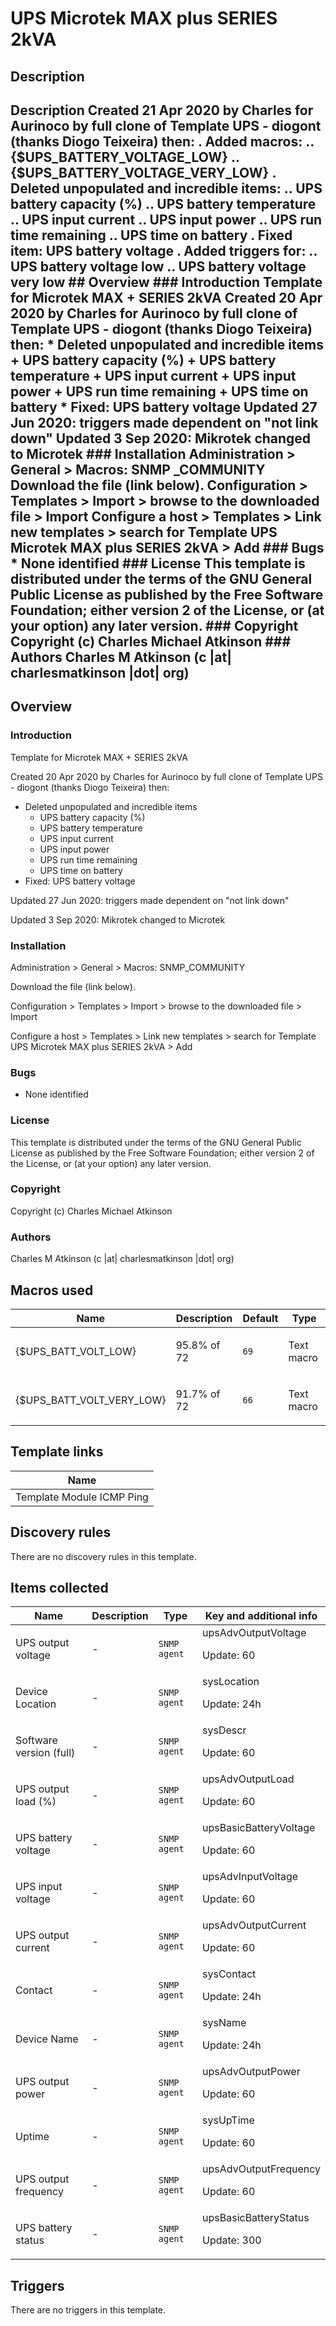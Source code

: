 # UPS Microtek MAX plus SERIES 2kVA

## Description

## Description Created 21 Apr 2020 by Charles for Aurinoco by full clone of Template UPS - diogont (thanks Diogo Teixeira) then: . Added macros: .. {$UPS_BATTERY_VOLTAGE_LOW} .. {$UPS_BATTERY_VOLTAGE_VERY_LOW} . Deleted unpopulated and incredible items: .. UPS battery capacity (%) .. UPS battery temperature .. UPS input current .. UPS input power .. UPS run time remaining .. UPS time on battery . Fixed item: UPS battery voltage . Added triggers for: .. UPS battery voltage low .. UPS battery voltage very low ## Overview ### Introduction Template for Microtek MAX + SERIES 2kVA Created 20 Apr 2020 by Charles for Aurinoco by full clone of Template UPS - diogont (thanks Diogo Teixeira) then: * Deleted unpopulated and incredible items + UPS battery capacity (%) + UPS battery temperature + UPS input current + UPS input power + UPS run time remaining + UPS time on battery * Fixed: UPS battery voltage Updated 27 Jun 2020: triggers made dependent on "not link down" Updated 3 Sep 2020: Mikrotek changed to Microtek ### Installation Administration > General > Macros: SNMP _COMMUNITY Download the file (link below). Configuration > Templates > Import > browse to the downloaded file > Import Configure a host > Templates > Link new templates > search for Template UPS Microtek MAX plus SERIES 2kVA > Add ### Bugs * None identified ### License This template is distributed under the terms of the GNU General Public License as published by the Free Software Foundation; either version 2 of the License, or (at your option) any later version. ### Copyright Copyright (c) Charles Michael Atkinson ### Authors Charles M Atkinson (c |at| charlesmatkinson |dot| org) 

## Overview

### Introduction


Template for Microtek MAX + SERIES 2kVA


Created 20 Apr 2020 by Charles for Aurinoco by full clone of Template UPS - diogont (thanks Diogo Teixeira) then:


* Deleted unpopulated and incredible items
	+ UPS battery capacity (%)
	+ UPS battery temperature
	+ UPS input current
	+ UPS input power
	+ UPS run time remaining
	+ UPS time on battery
* Fixed: UPS battery voltage


Updated 27 Jun 2020: triggers made dependent on "not link down"


Updated 3 Sep 2020: Mikrotek changed to Microtek


### Installation


Administration > General > Macros: SNMP\_COMMUNITY


Download the file (link below).


Configuration > Templates > Import > browse to the downloaded file > Import


Configure a host > Templates > Link new templates > search for Template UPS Microtek MAX plus SERIES 2kVA > Add


### Bugs


* None identified


### License


This template is distributed under the terms of the GNU General Public License as published by the Free Software Foundation; either version 2 of the License, or (at your option) any later version.


### Copyright


Copyright (c) Charles Michael Atkinson


### Authors


Charles M Atkinson (c |at| charlesmatkinson |dot| org)



## Macros used

|Name|Description|Default|Type|
|----|-----------|-------|----|
|{$UPS_BATT_VOLT_LOW}|<p>95.8% of 72</p>|`69`|Text macro|
|{$UPS_BATT_VOLT_VERY_LOW}|<p>91.7% of 72</p>|`66`|Text macro|
## Template links

|Name|
|----|
|Template Module ICMP Ping|
## Discovery rules

There are no discovery rules in this template.

## Items collected

|Name|Description|Type|Key and additional info|
|----|-----------|----|----|
|UPS output voltage|<p>-</p>|`SNMP agent`|upsAdvOutputVoltage<p>Update: 60</p>|
|Device Location|<p>-</p>|`SNMP agent`|sysLocation<p>Update: 24h</p>|
|Software version (full)|<p>-</p>|`SNMP agent`|sysDescr<p>Update: 60</p>|
|UPS output load (%)|<p>-</p>|`SNMP agent`|upsAdvOutputLoad<p>Update: 60</p>|
|UPS battery voltage|<p>-</p>|`SNMP agent`|upsBasicBatteryVoltage<p>Update: 60</p>|
|UPS input voltage|<p>-</p>|`SNMP agent`|upsAdvInputVoltage<p>Update: 60</p>|
|UPS output current|<p>-</p>|`SNMP agent`|upsAdvOutputCurrent<p>Update: 60</p>|
|Contact|<p>-</p>|`SNMP agent`|sysContact<p>Update: 24h</p>|
|Device Name|<p>-</p>|`SNMP agent`|sysName<p>Update: 24h</p>|
|UPS output power|<p>-</p>|`SNMP agent`|upsAdvOutputPower<p>Update: 60</p>|
|Uptime|<p>-</p>|`SNMP agent`|sysUpTime<p>Update: 60</p>|
|UPS output frequency|<p>-</p>|`SNMP agent`|upsAdvOutputFrequency<p>Update: 60</p>|
|UPS battery status|<p>-</p>|`SNMP agent`|upsBasicBatteryStatus<p>Update: 300</p>|
## Triggers

There are no triggers in this template.

